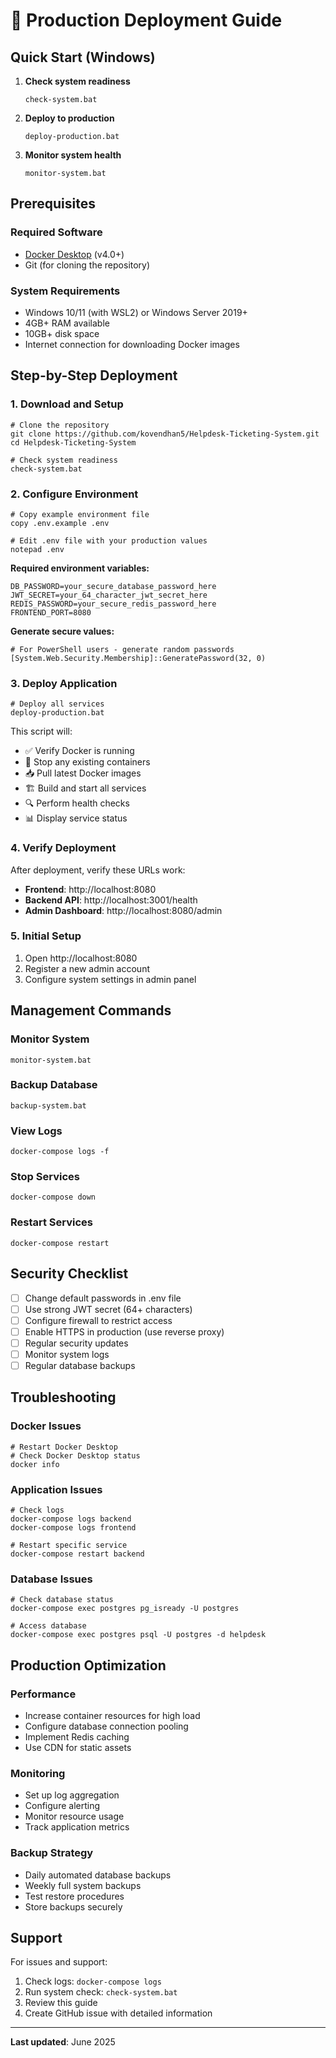 # 🚀 Production Deployment Guide

## Quick Start (Windows)

1. **Check system readiness**
   ```batch
   check-system.bat
   ```

2. **Deploy to production**
   ```batch
   deploy-production.bat
   ```

3. **Monitor system health**
   ```batch
   monitor-system.bat
   ```

## Prerequisites

### Required Software
- [Docker Desktop](https://www.docker.com/products/docker-desktop/) (v4.0+)
- Git (for cloning the repository)

### System Requirements
- Windows 10/11 (with WSL2) or Windows Server 2019+
- 4GB+ RAM available
- 10GB+ disk space
- Internet connection for downloading Docker images

## Step-by-Step Deployment

### 1. Download and Setup

```batch
# Clone the repository
git clone https://github.com/kovendhan5/Helpdesk-Ticketing-System.git
cd Helpdesk-Ticketing-System

# Check system readiness
check-system.bat
```

### 2. Configure Environment

```batch
# Copy example environment file
copy .env.example .env

# Edit .env file with your production values
notepad .env
```

**Required environment variables:**
```env
DB_PASSWORD=your_secure_database_password_here
JWT_SECRET=your_64_character_jwt_secret_here
REDIS_PASSWORD=your_secure_redis_password_here
FRONTEND_PORT=8080
```

**Generate secure values:**
```batch
# For PowerShell users - generate random passwords
[System.Web.Security.Membership]::GeneratePassword(32, 0)
```

### 3. Deploy Application

```batch
# Deploy all services
deploy-production.bat
```

This script will:
- ✅ Verify Docker is running
- 🛑 Stop any existing containers
- 📥 Pull latest Docker images
- 🏗️ Build and start all services
- 🔍 Perform health checks
- 📊 Display service status

### 4. Verify Deployment

After deployment, verify these URLs work:
- **Frontend**: http://localhost:8080
- **Backend API**: http://localhost:3001/health
- **Admin Dashboard**: http://localhost:8080/admin

### 5. Initial Setup

1. Open http://localhost:8080
2. Register a new admin account
3. Configure system settings in admin panel

## Management Commands

### Monitor System
```batch
monitor-system.bat
```

### Backup Database
```batch
backup-system.bat
```

### View Logs
```batch
docker-compose logs -f
```

### Stop Services
```batch
docker-compose down
```

### Restart Services
```batch
docker-compose restart
```

## Security Checklist

- [ ] Change default passwords in .env file
- [ ] Use strong JWT secret (64+ characters)
- [ ] Configure firewall to restrict access
- [ ] Enable HTTPS in production (use reverse proxy)
- [ ] Regular security updates
- [ ] Monitor system logs
- [ ] Regular database backups

## Troubleshooting

### Docker Issues
```batch
# Restart Docker Desktop
# Check Docker Desktop status
docker info
```

### Application Issues
```batch
# Check logs
docker-compose logs backend
docker-compose logs frontend

# Restart specific service
docker-compose restart backend
```

### Database Issues
```batch
# Check database status
docker-compose exec postgres pg_isready -U postgres

# Access database
docker-compose exec postgres psql -U postgres -d helpdesk
```

## Production Optimization

### Performance
- Increase container resources for high load
- Configure database connection pooling
- Implement Redis caching
- Use CDN for static assets

### Monitoring
- Set up log aggregation
- Configure alerting
- Monitor resource usage
- Track application metrics

### Backup Strategy
- Daily automated database backups
- Weekly full system backups
- Test restore procedures
- Store backups securely

## Support

For issues and support:
1. Check logs: `docker-compose logs`
2. Run system check: `check-system.bat`
3. Review this guide
4. Create GitHub issue with detailed information

---
**Last updated**: June 2025
